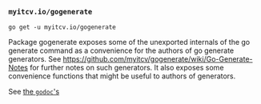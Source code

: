 ### `myitcv.io/gogenerate`

```
go get -u myitcv.io/gogenerate
```

Package gogenerate exposes some of the unexported internals of the go generate command as a convenience
for the authors of go generate generators. See https://github.com/myitcv/gogenerate/wiki/Go-Generate-Notes
for further notes on such generators. It also exposes some convenience functions that might be useful
to authors of generators.

See [the `godoc`'s](https://godoc.org/myitcv.io/gogenerate)
